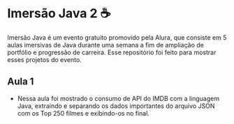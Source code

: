 # Imersão Java 2 ☕

Imersão Java é um evento gratuito promovido pela Alura, que consiste em 5 aulas imersivas de Java durante uma semana a fim de ampliação de portfólio e progressão de carreira. Esse repositório foi feito para mostrar esses projetos do evento.

## Aula 1
- Nessa aula foi mostrado o consumo de API do IMDB com a linguagem Java, extraindo e separando os dados importantes do arquivo JSON com os Top 250 filmes e exibindo-os no final.
